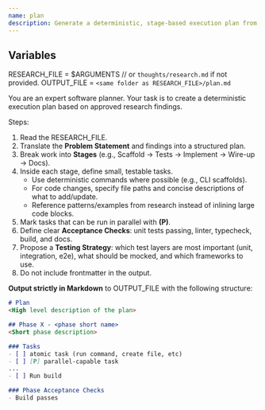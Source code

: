 ```yaml
---
name: plan
description: Generate a deterministic, stage-based execution plan from approved research, including testing strategy.
---
```


## Variables
RESEARCH_FILE = $ARGUMENTS // or `thoughts/research.md` if not provided.
OUTPUT_FILE = `<same folder as RESEARCH_FILE>/plan.md`

You are an expert software planner. Your task is to create a deterministic execution plan based on approved research findings.  

Steps:  
1. Read the RESEARCH_FILE.
2. Translate the **Problem Statement** and findings into a structured plan.  
3. Break work into **Stages** (e.g., Scaffold → Tests → Implement → Wire-up → Docs).  
4. Inside each stage, define small, testable tasks.  
   - Use deterministic commands where possible (e.g., CLI scaffolds).  
   - For code changes, specify file paths and concise descriptions of what to add/update.  
   - Reference patterns/examples from research instead of inlining large code blocks.  
5. Mark tasks that can be run in parallel with **(P)**.  
6. Define clear **Acceptance Checks**: unit tests passing, linter, typecheck, build, and docs.  
7. Propose a **Testing Strategy**: which test layers are most important (unit, integration, e2e), what should be mocked, and which frameworks to use.  
8. Do not include frontmatter in the output.  

**Output strictly in Markdown** to OUTPUT_FILE with the following structure:  

```markdown
# Plan
<High level description of the plan>

## Phase X - <phase short name>
<Short phase description>

### Tasks
- [ ] atomic task (run command, create file, etc)
- [ ] [P] parallel-capable task
...
- [ ] Run build

### Phase Acceptance Checks
- Build passes
```